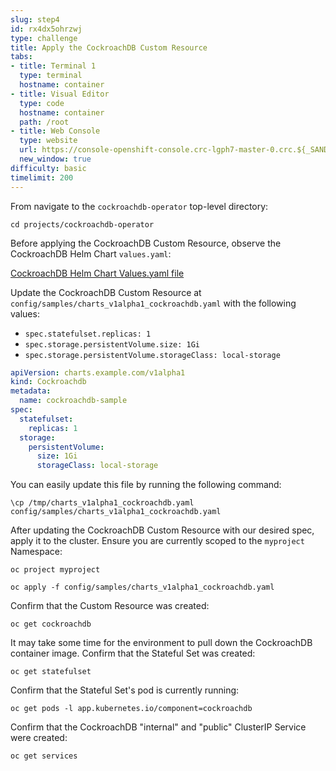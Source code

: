 ```yaml
---
slug: step4
id: rx4dx5ohrzwj
type: challenge
title: Apply the CockroachDB Custom Resource
tabs:
- title: Terminal 1
  type: terminal
  hostname: container
- title: Visual Editor
  type: code
  hostname: container
  path: /root
- title: Web Console
  type: website
  url: https://console-openshift-console.crc-lgph7-master-0.crc.${_SANDBOX_ID}.instruqt.io
  new_window: true
difficulty: basic
timelimit: 200
---
```

From navigate to the `cockroachdb-operator` top-level directory:

```
cd projects/cockroachdb-operator
```

Before applying the CockroachDB Custom Resource, observe the CockroachDB Helm Chart `values.yaml`:

[CockroachDB Helm Chart Values.yaml file](https://github.com/helm/charts/blob/master/stable/cockroachdb/values.yaml)

Update the CockroachDB Custom Resource at `config/samples/charts_v1alpha1_cockroachdb.yaml` with the following values:

* `spec.statefulset.replicas: 1`
* `spec.storage.persistentVolume.size: 1Gi`
* `spec.storage.persistentVolume.storageClass: local-storage`

```yaml
apiVersion: charts.example.com/v1alpha1
kind: Cockroachdb
metadata:
  name: cockroachdb-sample
spec:
  statefulset:
    replicas: 1
  storage:
    persistentVolume:
      size: 1Gi
      storageClass: local-storage
```

You can easily update this file by running the following command:

```
\cp /tmp/charts_v1alpha1_cockroachdb.yaml config/samples/charts_v1alpha1_cockroachdb.yaml
```

After updating the CockroachDB Custom Resource with our desired spec, apply it to the cluster. Ensure you are currently scoped to the `myproject` Namespace:

```
oc project myproject
```


```
oc apply -f config/samples/charts_v1alpha1_cockroachdb.yaml
```

Confirm that the Custom Resource was created:

```
oc get cockroachdb
```

It may take some time for the environment to pull down the CockroachDB container image. Confirm that the Stateful Set was created:

```
oc get statefulset
```

Confirm that the Stateful Set's pod is currently running:

```
oc get pods -l app.kubernetes.io/component=cockroachdb
```

Confirm that the CockroachDB "internal" and "public" ClusterIP Service were created:

```
oc get services
```
